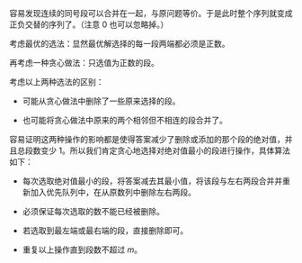 容易发现连续的同号段可以合并在一起，与原问题等价。于是此时整个序列就变成正负交替的序列了。（注意 $0$ 也可以忽略掉。）

考虑最优的选法：显然最优解选择的每一段两端都必须是正数。

再考虑一种贪心做法：只选值为正数的段。

考虑以上两种选法的区别：

- 可能从贪心做法中删除了一些原来选择的段。

- 也可能将贪心做法中原来的两个相邻但不相连的段合并了。

容易证明这两种操作的影响都是使得答案减少了删除或添加的那个段的绝对值，并且总段数变少 $1$。所以我们肯定贪心地选择对绝对值最小的段进行操作，具体算法如下：

- 每次选取绝对值最小的段，将答案减去其最小值，将该段与左右两段合并并重新加入优先队列中，在从原数列中删除左右两段。

- 必须保证每次选取的数不能已经被删除。

- 若选取到最左端或最右端的段，直接删除即可。

- 重复以上操作直到段数不超过 $m$。